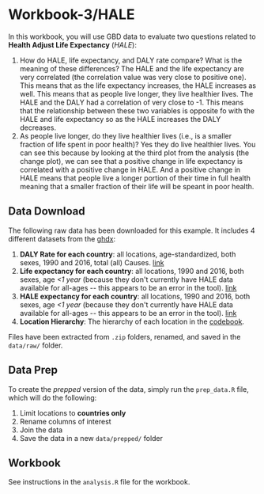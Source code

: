 # Workbook-3/HALE

In this workbook, you will use GBD data to evaluate two questions related to **Health Adjust Life Expectancy** (_HALE_):

1. How do HALE, life expectancy, and DALY rate compare? What is the meaning of these differences?
The HALE and the life expectancy are very correlated (the correlation value was very close to positive one). This means that as the life expectancy increases, the HALE increases as well. This means that as people live longer, they live healthier lives.
The HALE and the DALY had a correlation of very close to -1. This means that the relationship between these two variables is opposite fo with the HALE and life expectancy so as the HALE increases the DALY decreases.
2. As people live longer, do they live healthier lives (i.e., is a smaller fraction of life spent in poor health)?
Yes they do live healthier lives. You can see this because by looking at the third plot from the analysis (the change plot), we can see that a positive change in life expectancy is correlated with a positive change in HALE.
And a positive change in HALE means that people live a longer portion of their time in full health meaning
that a smaller fraction of their life will be speant in poor health.

## Data Download
The following raw data has been downloaded for this example. It includes 4 different datasets from the [ghdx](http://ghdx.healthdata.org/gbd-results-tool):

1. **DALY Rate for each country**: all locations, age-standardized, both sexes, 1990 and 2016, total (all) Causes. [link](http://ghdx.healthdata.org/gbd-results-tool?params=gbd-api-2016-permalink/6f5916d248678e32b200c85a5b703604)
2. **Life expectancy for each country**: all locations, 1990 and 2016, both sexes, age _<1 year_ (because they don't currently have HALE data available for all-ages -- this appears to be an error in the tool). [link](http://ghdx.healthdata.org/gbd-results-tool?params=gbd-api-2016-permalink/d2eee117ba65fdba96c982622318a07d)
3. **HALE expectancy for each country**: all locations, 1990 and 2016, both sexes, age _<1 year_ (because they don't currently have HALE data available for all-ages -- this appears to be an error in the tool). [link](http://ghdx.healthdata.org/gbd-results-tool?params=gbd-api-2016-permalink/15ca56930c5fb7d869669806e5e179b6)
4. **Location Hierarchy**: The hierarchy of each location in the [codebook](http://ghdx.healthdata.org/sites/default/files/ihme_query_tool/IHME_GBD_2016_CODEBOOK.zip).

Files have been extracted from `.zip` folders, renamed, and saved in the `data/raw/` folder.

## Data Prep
To create the _prepped_ version of the data, simply run the `prep_data.R` file, which will do the following:

1. Limit locations to **countries only**
2. Rename columns of interest
3. Join the data
4. Save the data in a new `data/prepped/` folder

## Workbook
See instructions in the `analysis.R` file for the workbook.